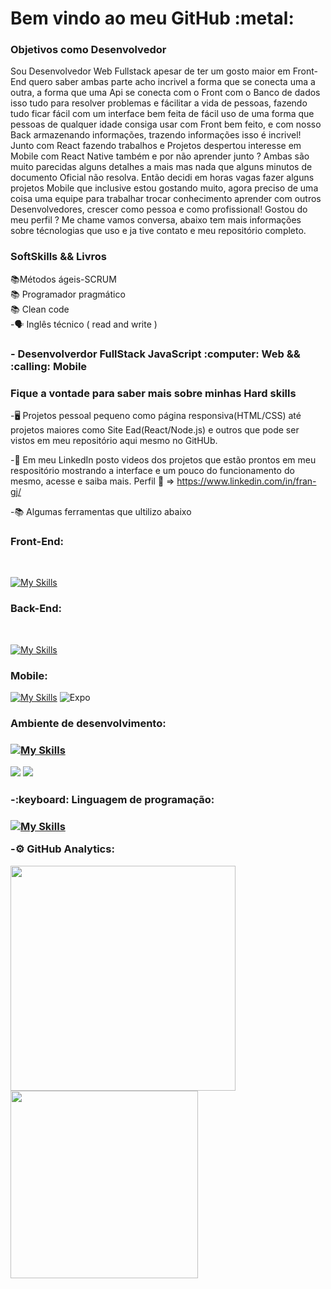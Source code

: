 <h1>Bem vindo ao meu GitHub :metal: </h1>


<h3>Objetivos como Desenvolvedor</h3>

Sou Desenvolvedor Web Fullstack apesar de ter um gosto maior em Front-End quero saber ambas parte acho incrivel a forma que se conecta uma a outra, a forma que uma Api se conecta com o Front com o Banco de dados isso tudo para resolver  problemas e fácilitar a vida de pessoas, fazendo tudo ficar fácil com um interface bem feita de fácil uso de uma forma que pessoas de qualquer idade consiga usar com Front bem feito, e com nosso Back armazenando informações, trazendo informações isso é incrivel! 
Junto com React fazendo trabalhos e Projetos despertou interesse em Mobile com React Native também e por não aprender junto ? Ambas são muito parecidas alguns detalhes a mais mas nada que alguns minutos de documento Oficial não resolva. Então decidi em horas vagas fazer alguns projetos Mobile que inclusive estou gostando muito, agora preciso de uma coisa uma equipe para trabalhar trocar conhecimento aprender com outros Desenvolvedores, crescer como pessoa e como profissional! 
Gostou do meu perfil ? Me chame vamos conversa, abaixo tem mais informações sobre técnologias que uso e ja tive contato e meu repositório completo. 


<h3>SoftSkills && Livros</h3>

:books:Métodos ágeis-SCRUM
<br>
:books: Programador pragmático
<br>
:books: Clean code
<br>
-:speaking_head: Inglês técnico ( read and write )


<h3>- Desenvolverdor FullStack JavaScript :computer: Web  && :calling: Mobile</h3>


<h3>Fique a vontade para saber mais sobre minhas Hard skills</h3>
 

-:desktop_computer: Projetos pessoal pequeno como página responsiva(HTML/CSS) até projetos maiores como Site Ead(React/Node.js) e outros que pode ser vistos em meu repositório aqui mesmo no GitHUb.

-:movie_camera: Em meu LinkedIn posto videos dos projetos que estão prontos em meu respositório mostrando a interface e um pouco do funcionamento do mesmo, acesse e saiba mais. Perfil :link: => https://www.linkedin.com/in/fran-gj/

-:books: Algumas ferramentas que ultilizo abaixo

<h3>Front-End:</h3>
<br>

[![My Skills](https://skillicons.dev/icons?i=js,html,css,sass,bootstrap,react,nextjs)](https://skillicons.dev)


<h3>Back-End:</h3>
<br>

[![My Skills](https://skillicons.dev/icons?i=postgres,nodejs,mongodb,express)](https://skillicons.dev)


<h3>Mobile:</h3>

[![My Skills](https://skillicons.dev/icons?i=react,firebase,androidstudio)](https://skillicons.dev)
![Expo](https://img.shields.io/badge/expo-1C1E24?style=for-the-badge&logo=expo&logoColor=#D04A37) 




<h3>Ambiente de desenvolvimento:<h3>
 
 [![My Skills](https://skillicons.dev/icons?i=vscode,linux,docker,git)](https://skillicons.dev)
 
<img src="https://img.shields.io/badge/Google%20Chrome-4285F4?style=for-the-badge&logo=GoogleChrome&logoColor=white"/>

<img src="https://img.shields.io/badge/Postman-FF6C37?style=for-the-badge&logo=postman&logoColor=white"/>

<h3>-:keyboard: Linguagem de programação:<h3>
 
 [![My Skills](https://skillicons.dev/icons?i=typescript)](https://skillicons.dev)


-:gear: GitHub Analytics:


<p>
<img width="360em" src="https://github-readme-stats.vercel.app/api?username=FranGJ7&show_icons=true&theme=dark"></img>

<img width="300em" src="https://github-readme-stats.vercel.app/api/top-langs/?username=FranGJ7&layout=compact&theme=dark)]"/>

</p>


            
           
           
          
          
          
